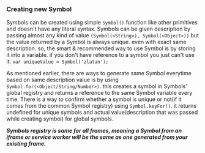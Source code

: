 ### Creating new Symbol

Symbols can be created using simple `Symbol()` function like other primitives and doesn't have any literal syntax. Symbols can be given description by passing almost any kind of value `(Symbol(<String>), Symbol(<Object>))` but the value returned by a Symbol is always unique. even with exact same description. so, the smart & recommended way to use Symbol is by storing it into a variable. if you don't have reference to a symbol you just can't use it.
`var uniqueValue = Symbol('zlatan');`

As mentioned earlier, there are ways to generate same Symbol everytime based on same description value is by using `Symbol.for(<Object/String/Number>)`. this creates a symbol in Symbols' global registry and returns a reference to the same Symbol variable every time. There is a way to confirm whether a symbol is unique or not(if it comes from the common Symbol registry) using `Symbol.keyFor()`. it returns undefined for unique symbols and actual value(description that was passed while creating symbol) for global symbols.

__*Symbols registry is same for all frames, meaning a Symbol from an iframe or service worker will be the same as one generated from your existing frame.*__
